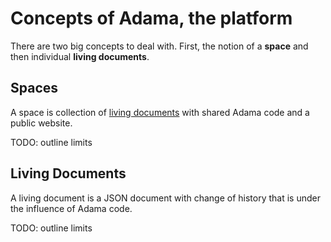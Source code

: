 # Concepts of Adama, the platform

There are two big concepts to deal with. First, the notion of a **space** and then individual **living documents**.

## Spaces

A space is collection of [living documents](#living-documents) with shared Adama code and a public website.

TODO: outline limits

## Living Documents

A living document is a JSON document with change of history that is under the influence of Adama code.

TODO: outline limits